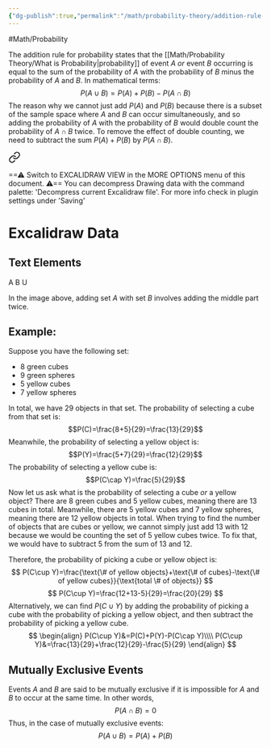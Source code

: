 ```yaml
---
{"dg-publish":true,"permalink":"/math/probability-theory/addition-rule-for-probability/"}
---
```



#Math/Probability 

The addition rule for probability states that the [[Math/Probability Theory/What is Probability\|probability]] of event $A$ *or* event $B$ occurring is equal to the sum of the probability of $A$ with the probability of $B$ minus the probability of $A$ and $B.$ In mathematical terms:
$$
P(A\cup B)=P(A)+P(B)-P(A\cap B)
$$
The reason why we cannot just add $P(A)$ and $P(B)$ because there is a subset of the sample space where $A$ and $B$ can occur simultaneously, and so adding the probability of $A$ with the probability of $B$ would double count the probability of $A\cap B$ twice. To remove the effect of double counting, we need to subtract the sum $P(A)+P(B)$ by $P(A\cap B)$.


<div class="transclusion internal-embed is-loaded"><a class="markdown-embed-link" href="/excalidraw/double-counting-in-union-operations/" aria-label="Open link"><svg xmlns="http://www.w3.org/2000/svg" width="24" height="24" viewBox="0 0 24 24" fill="none" stroke="currentColor" stroke-width="2" stroke-linecap="round" stroke-linejoin="round" class="svg-icon lucide-link"><path d="M10 13a5 5 0 0 0 7.54.54l3-3a5 5 0 0 0-7.07-7.07l-1.72 1.71"></path><path d="M14 11a5 5 0 0 0-7.54-.54l-3 3a5 5 0 0 0 7.07 7.07l1.71-1.71"></path></svg></a><div class="markdown-embed">




==⚠  Switch to EXCALIDRAW VIEW in the MORE OPTIONS menu of this document. ⚠== You can decompress Drawing data with the command palette: 'Decompress current Excalidraw file'. For more info check in plugin settings under 'Saving'


# Excalidraw Data
## Text Elements
A 
B 
U 


</div></div>


In the image above, adding set $A$ with set $B$ involves adding the middle part twice.
## Example:

Suppose you have the following set:
- 8 green cubes
- 9 green spheres
- 5 yellow cubes
- 7 yellow spheres

In total, we have 29 objects in that set. The probability of selecting a cube from that set is: 
$$P(C)=\frac{8+5}{29}=\frac{13}{29}$$
Meanwhile, the probability of selecting a yellow object is:
$$P(Y)=\frac{5+7}{29}=\frac{12}{29}$$
The probability of selecting a yellow cube is: 
$$P(C\cap Y)=\frac{5}{29}$$
Now let us ask what is the probability of selecting a cube *or* a yellow object? There are 8 green cubes and 5 yellow cubes, meaning there are 13 cubes in total. Meanwhile, there are 5 yellow cubes and 7 yellow spheres, meaning there are 12 yellow objects in total. When trying to find the number of objects that are cubes or yellow, we cannot simply just add 13 with 12 because we would be counting the set of 5 yellow cubes twice. To fix that, we would have to subtract 5 from the sum of 13 and 12.

Therefore, the probability of picking a cube or yellow object is:
$$
P(C\cup Y)=\frac{\text{\# of yellow objects}+\text{\# of cubes}-\text{\# of yellow cubes}}{\text{total \# of objects}}
$$
$$
P(C\cup Y)=\frac{12+13-5}{29}=\frac{20}{29}
$$
Alternatively, we can find $P(C\cup Y)$ by adding the probability of picking a cube with the probability of picking a yellow object, and then subtract the probability of picking a yellow cube.
$$
\begin{align}
P(C\cup Y)&=P(C)+P(Y)-P(C\cap Y)\\\\
P(C\cup Y)&=\frac{13}{29}+\frac{12}{29}-\frac{5}{29}
\end{align}
$$
## Mutually Exclusive Events

Events $A$ and $B$ are said to be mutually exclusive if it is impossible for $A$ and $B$ to occur at the same time. In other words,
$$
P(A\cap B)=0
$$
Thus, in the case of mutually exclusive events:
$$
P(A\cup B)=P(A)+P(B)
$$
